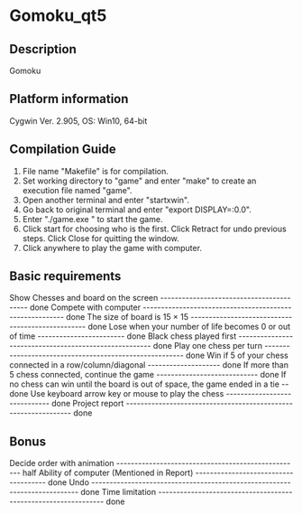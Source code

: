# Gomoku_qt5

Description
------------
Gomoku

Platform information
---------------------
Cygwin Ver. 2.905, OS: Win10, 64-bit


Compilation Guide
------------------
1. File name "Makefile" is for compilation.
2. Set working directory to "game" and enter "make" to create an execution file named "game".
3. Open another terminal and enter "startxwin".
5. Go back to original terminal and enter "export DISPLAY=:0.0".
6. Enter "./game.exe " to start the game.
7. Click start for choosing who is the first.
   Click Retract for undo previous steps.
   Click Close for quitting the window.
8. Click anywhere to play the game with computer.


Basic requirements
------------------
Show Chesses and board on the screen  ----------------------------------------- done
Compete with computer  -------------------------------------------------------- done
The size of board is 15 × 15  ------------------------------------------------- done
Lose when your number of life becomes 0 or out of time ------------------------ done
Black chess played first ------------------------------------------------------ done
Play one chess per turn ------------------------------------------------------- done
Win if 5 of your chess connected in a row/column/diagonal  -------------------- done
If more than 5 chess connected, continue the game  ---------------------------- done
If no chess can win until the board is out of space, the game ended in a tie -- done
Use keyboard arrow key or mouse to play the chess ----------------------------- done
Project report  --------------------------------------------------------------- done

Bonus
------
Decide order with animation --------------------------------------------------- half
Ability of computer (Mentioned in Report) ------------------------------------- done
Undo -------------------------------------------------------------------------- done
Time limitation --------------------------------------------------------------- done
